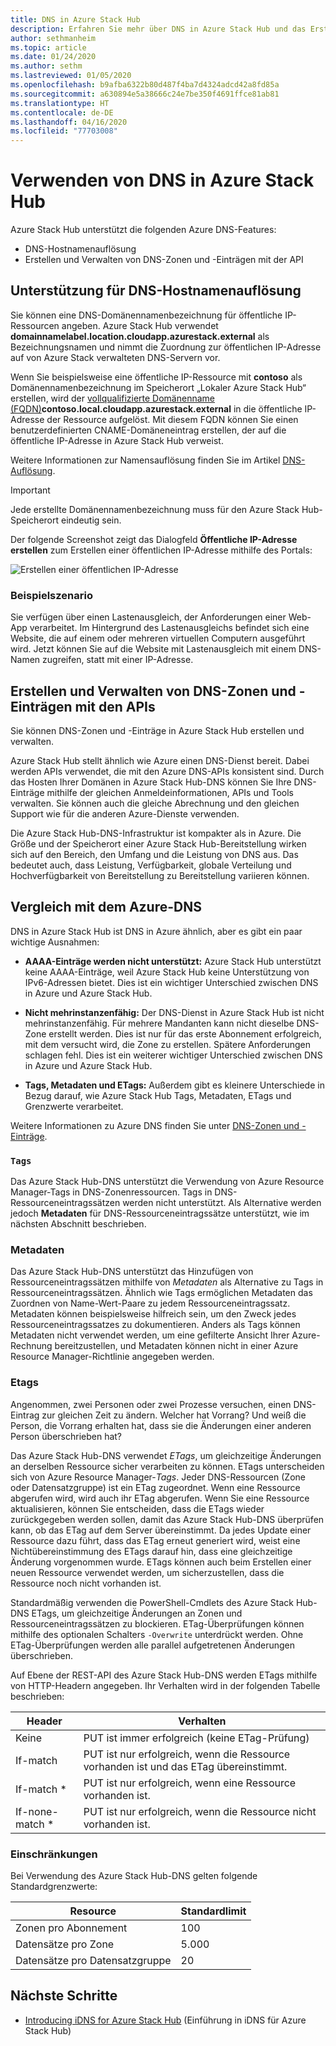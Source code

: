 ```yaml
---
title: DNS in Azure Stack Hub
description: Erfahren Sie mehr über DNS in Azure Stack Hub und das Erstellen und Verwalten von DNS-Zonen
author: sethmanheim
ms.topic: article
ms.date: 01/24/2020
ms.author: sethm
ms.lastreviewed: 01/05/2020
ms.openlocfilehash: b9afba6322b80d487f4ba7d4324adcd42a8fd85a
ms.sourcegitcommit: a630894e5a38666c24e7be350f4691ffce81ab81
ms.translationtype: HT
ms.contentlocale: de-DE
ms.lasthandoff: 04/16/2020
ms.locfileid: "77703008"
---
```

# <a name="use-dns-in-azure-stack-hub"></a>Verwenden von DNS in Azure Stack Hub

Azure Stack Hub unterstützt die folgenden Azure DNS-Features:

* DNS-Hostnamenauflösung
* Erstellen und Verwalten von DNS-Zonen und -Einträgen mit der API

## <a name="support-for-dns-hostname-resolution"></a>Unterstützung für DNS-Hostnamenauflösung

Sie können eine DNS-Domänennamenbezeichnung für öffentliche IP-Ressourcen angeben. Azure Stack Hub verwendet **domainnamelabel.location.cloudapp.azurestack.external** als Bezeichnungsnamen und nimmt die Zuordnung zur öffentlichen IP-Adresse auf von Azure Stack verwalteten DNS-Servern vor.

Wenn Sie beispielsweise eine öffentliche IP-Ressource mit **contoso** als Domänennamenbezeichnung im Speicherort „Lokaler Azure Stack Hub“ erstellen, wird der [vollqualifizierte Domänenname (FQDN)](https://en.wikipedia.org/wiki/Fully_qualified_domain_name)**contoso.local.cloudapp.azurestack.external** in die öffentliche IP-Adresse der Ressource aufgelöst. Mit diesem FQDN können Sie einen benutzerdefinierten CNAME-Domäneneintrag erstellen, der auf die öffentliche IP-Adresse in Azure Stack Hub verweist.

Weitere Informationen zur Namensauflösung finden Sie im Artikel [DNS-Auflösung](/azure/dns/dns-for-azure-services?toc=%2fazure%2fvirtual-machines%2fwindows%2ftoc.json).

> [!IMPORTANT]
> Jede erstellte Domänennamenbezeichnung muss für den Azure Stack Hub-Speicherort eindeutig sein.

Der folgende Screenshot zeigt das Dialogfeld **Öffentliche IP-Adresse erstellen** zum Erstellen einer öffentlichen IP-Adresse mithilfe des Portals:

![Erstellen einer öffentlichen IP-Adresse](media/azure-stack-dns/image01.png)

### <a name="example-scenario"></a>Beispielszenario

Sie verfügen über einen Lastenausgleich, der Anforderungen einer Web-App verarbeitet. Im Hintergrund des Lastenausgleichs befindet sich eine Website, die auf einem oder mehreren virtuellen Computern ausgeführt wird. Jetzt können Sie auf die Website mit Lastenausgleich mit einem DNS-Namen zugreifen, statt mit einer IP-Adresse.

## <a name="create-and-manage-dns-zones-and-records-using-the-apis"></a>Erstellen und Verwalten von DNS-Zonen und -Einträgen mit den APIs

Sie können DNS-Zonen und -Einträge in Azure Stack Hub erstellen und verwalten.

Azure Stack Hub stellt ähnlich wie Azure einen DNS-Dienst bereit. Dabei werden APIs verwendet, die mit den Azure DNS-APIs konsistent sind.  Durch das Hosten Ihrer Domänen in Azure Stack Hub-DNS können Sie Ihre DNS-Einträge mithilfe der gleichen Anmeldeinformationen, APIs und Tools verwalten. Sie können auch die gleiche Abrechnung und den gleichen Support wie für die anderen Azure-Dienste verwenden.

Die Azure Stack Hub-DNS-Infrastruktur ist kompakter als in Azure. Die Größe und der Speicherort einer Azure Stack Hub-Bereitstellung wirken sich auf den Bereich, den Umfang und die Leistung von DNS aus. Das bedeutet auch, dass Leistung, Verfügbarkeit, globale Verteilung und Hochverfügbarkeit von Bereitstellung zu Bereitstellung variieren können.

## <a name="comparison-with-azure-dns"></a>Vergleich mit dem Azure-DNS

DNS in Azure Stack Hub ist DNS in Azure ähnlich, aber es gibt ein paar wichtige Ausnahmen:

* **AAAA-Einträge werden nicht unterstützt:** Azure Stack Hub unterstützt keine AAAA-Einträge, weil Azure Stack Hub keine Unterstützung von IPv6-Adressen bietet. Dies ist ein wichtiger Unterschied zwischen DNS in Azure und Azure Stack Hub.

* **Nicht mehrinstanzenfähig:** Der DNS-Dienst in Azure Stack Hub ist nicht mehrinstanzenfähig. Für mehrere Mandanten kann nicht dieselbe DNS-Zone erstellt werden. Dies ist nur für das erste Abonnement erfolgreich, mit dem versucht wird, die Zone zu erstellen. Spätere Anforderungen schlagen fehl. Dies ist ein weiterer wichtiger Unterschied zwischen DNS in Azure und Azure Stack Hub.

* **Tags, Metadaten und ETags:** Außerdem gibt es kleinere Unterschiede in Bezug darauf, wie Azure Stack Hub Tags, Metadaten, ETags und Grenzwerte verarbeitet.

Weitere Informationen zu Azure DNS finden Sie unter [DNS-Zonen und -Einträge](/azure/dns/dns-zones-records).

### <a name="tags"></a>`Tags`

Das Azure Stack Hub-DNS unterstützt die Verwendung von Azure Resource Manager-Tags in DNS-Zonenressourcen. Tags in DNS-Ressourceneintragssätzen werden nicht unterstützt. Als Alternative werden jedoch **Metadaten** für DNS-Ressourceneintragssätze unterstützt, wie im nächsten Abschnitt beschrieben.

### <a name="metadata"></a>Metadaten

Das Azure Stack Hub-DNS unterstützt das Hinzufügen von Ressourceneintragssätzen mithilfe von *Metadaten* als Alternative zu Tags in Ressourceneintragssätzen. Ähnlich wie Tags ermöglichen Metadaten das Zuordnen von Name-Wert-Paare zu jedem Ressourceneintragssatz. Metadaten können beispielsweise hilfreich sein, um den Zweck jedes Ressourceneintragssatzes zu dokumentieren. Anders als Tags können Metadaten nicht verwendet werden, um eine gefilterte Ansicht Ihrer Azure-Rechnung bereitzustellen, und Metadaten können nicht in einer Azure Resource Manager-Richtlinie angegeben werden.

### <a name="etags"></a>Etags

Angenommen, zwei Personen oder zwei Prozesse versuchen, einen DNS-Eintrag zur gleichen Zeit zu ändern. Welcher hat Vorrang? Und weiß die Person, die Vorrang erhalten hat, dass sie die Änderungen einer anderen Person überschrieben hat?

Das Azure Stack Hub-DNS verwendet *ETags*, um gleichzeitige Änderungen an derselben Ressource sicher verarbeiten zu können. ETags unterscheiden sich von Azure Resource Manager-*Tags*. Jeder DNS-Ressourcen (Zone oder Datensatzgruppe) ist ein ETag zugeordnet. Wenn eine Ressource abgerufen wird, wird auch ihr ETag abgerufen. Wenn Sie eine Ressource aktualisieren, können Sie entscheiden, dass die ETags wieder zurückgegeben werden sollen, damit das Azure Stack Hub-DNS überprüfen kann, ob das ETag auf dem Server übereinstimmt. Da jedes Update einer Ressource dazu führt, dass das ETag erneut generiert wird, weist eine Nichtübereinstimmung des ETags darauf hin, dass eine gleichzeitige Änderung vorgenommen wurde. ETags können auch beim Erstellen einer neuen Ressource verwendet werden, um sicherzustellen, dass die Ressource noch nicht vorhanden ist.

Standardmäßig verwenden die PowerShell-Cmdlets des Azure Stack Hub-DNS ETags, um gleichzeitige Änderungen an Zonen und Ressourceneintragssätzen zu blockieren. ETag-Überprüfungen können mithilfe des optionalen Schalters `-Overwrite` unterdrückt werden. Ohne ETag-Überprüfungen werden alle parallel aufgetretenen Änderungen überschrieben.

Auf Ebene der REST-API des Azure Stack Hub-DNS werden ETags mithilfe von HTTP-Headern angegeben. Ihr Verhalten wird in der folgenden Tabelle beschrieben:

| Header | Verhalten|
|--------|---------|
| Keine   | PUT ist immer erfolgreich (keine ETag-Prüfung)|
| If-match| PUT ist nur erfolgreich, wenn die Ressource vorhanden ist und das ETag übereinstimmt.|
| If-match *| PUT ist nur erfolgreich, wenn eine Ressource vorhanden ist.|
| If-none-match *| PUT ist nur erfolgreich, wenn die Ressource nicht vorhanden ist.|

### <a name="limits"></a>Einschränkungen

Bei Verwendung des Azure Stack Hub-DNS gelten folgende Standardgrenzwerte:

| Resource| Standardlimit|
|---------|--------------|
| Zonen pro Abonnement| 100|
| Datensätze pro Zone| 5\.000|
| Datensätze pro Datensatzgruppe| 20|

## <a name="next-steps"></a>Nächste Schritte

* [Introducing iDNS for Azure Stack Hub](azure-stack-understanding-dns.md) (Einführung in iDNS für Azure Stack Hub)
